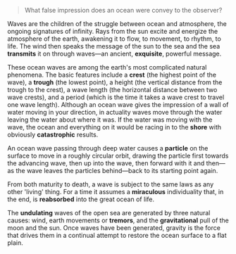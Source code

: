 > What false impression does an ocean were convey to the observer?



Waves are the children of the struggle between ocean and atmosphere, the ongoing signatures of infinity. Rays from the sun excite and energize the atmosphere of the earth, awakening it to flow, to movement, to rhythm, to life. The wind then speaks the message of the sun to the sea and the sea **transmits** it on through waves—an ancient, **exquisite**, powerful message.

 

These ocean waves are among the earth's most complicated natural phenomena. The basic features include a **crest** (the highest point of the wave), a **trough** (the lowest point), a height (the vertical distance from the trough to the crest), a wave length (the horizontal distance between two wave crests), and a period (which is the time it takes a wave crest to travel one wave length). Although an ocean wave gives the impression of a wall of water moving in your direction, in actuality waves move through the water leaving the water about where it was. If the water was moving with the wave, the ocean and everything on it would be racing in to the **shore** with obviously **catastrophic** results.

 

An ocean wave passing through deep water causes a **particle** on the surface to move in a roughly circular orbit, drawing the particle first towards the advancing wave, then up into the wave, then forward with it and then—as the wave leaves the particles behind—back to its starting point again.

 

From both maturity to death, a wave is subject to the same laws as any other 'living' thing. For a time it assumes a **miraculous** individuality that, in the end, is **reabsorbed** into the great ocean of life.

   

The **undulating** waves of the open sea are generated by three natural causes: wind, earth movements or **tremors**, and the **gravitational** pull of the moon and the sun. Once waves have been generated, gravity is the force that drives them in a continual attempt to restore the ocean surface to a flat plain.